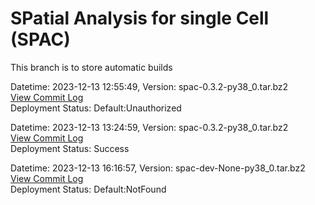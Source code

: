 # SPatial Analysis for single Cell (SPAC)

This branch is to store automatic builds

Datetime: 2023-12-13 12:55:49, Version:  spac-0.3.2-py38_0.tar.bz2
<br>[View Commit Log](Commit_Log_spac-0.3.2-py38_0.log)
<br>Deployment Status: Default:Unauthorized

Datetime: 2023-12-13 13:24:59, Version:  spac-0.3.2-py38_0.tar.bz2
<br>[View Commit Log](Commit_Log_spac-0.3.2-py38_0.log)
<br>Deployment Status: Success

Datetime: 2023-12-13 16:16:57, Version:  spac-dev-None-py38_0.tar.bz2
<br>[View Commit Log](Commit_Log_spac-dev-None-py38_0.log)
<br>Deployment Status: Default:NotFound

